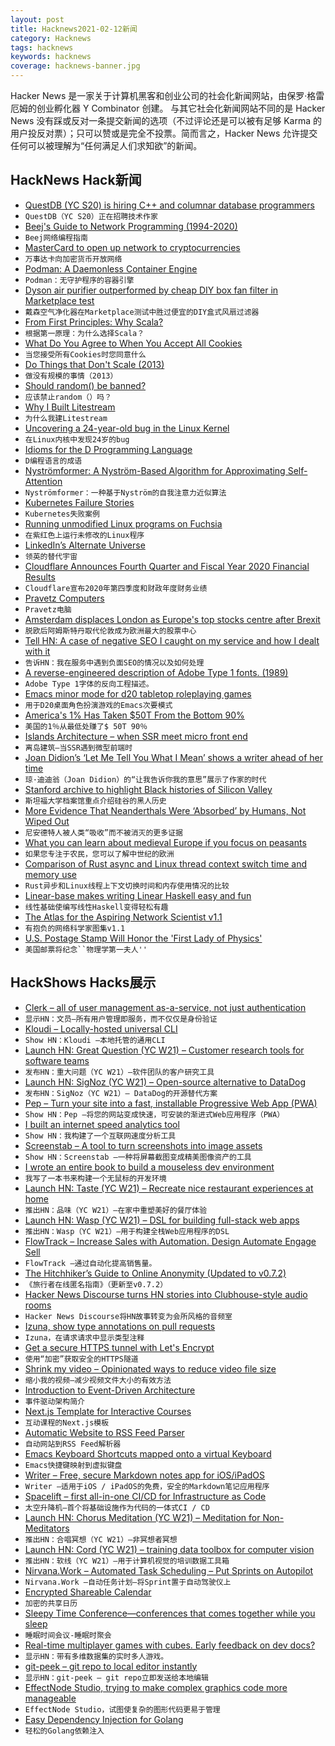 ```yaml
---
layout: post
title: Hacknews2021-02-12新闻
category: Hacknews
tags: hacknews
keywords: hacknews
coverage: hacknews-banner.jpg
---
```


Hacker News 是一家关于计算机黑客和创业公司的社会化新闻网站，由保罗·格雷厄姆的创业孵化器 Y Combinator 创建。
与其它社会化新闻网站不同的是 Hacker News 没有踩或反对一条提交新闻的选项（不过评论还是可以被有足够 Karma 的用户投反对票）；只可以赞或是完全不投票。简而言之，Hacker News 允许提交任何可以被理解为“任何满足人们求知欲”的新闻。

## HackNews Hack新闻


- [QuestDB (YC S20) is hiring C++ and columnar database programmers](https://questdb.io/careers/)
- `QuestDB（YC S20）正在招聘技术作家`
- [Beej's Guide to Network Programming (1994-2020)](https://beej.us/guide/bgnet/html/)
- `Beej网络编程指南`
- [MasterCard to open up network to cryptocurrencies](https://www.reuters.com/article/us-crypto-currency-mastercard/mastercard-to-open-up-network-to-select-cryptocurrencies-idUSKBN2AA2WF)
- `万事达卡向加密货币开放网络`
- [Podman: A Daemonless Container Engine](https://podman.io/)
- `Podman：无守护程序的容器引擎`
- [Dyson air purifier outperformed by cheap DIY box fan filter in Marketplace test](https://www.cbc.ca/1.5900782)
- `戴森空气净化器在Marketplace测试中胜过便宜的DIY盒式风扇过滤器`
- [From First Principles: Why Scala?](https://www.lihaoyi.com/post/FromFirstPrinciplesWhyScala.html)
- `根据第一原理：为什么选择Scala？`
- [What Do You Agree to When You Accept All Cookies](http://www.conradakunga.com/blog/what-do-you-actually-agree-to-when-you-accept-all-cookies/)
- `当您接受所有Cookies时您同意什么`
- [Do Things that Don't Scale (2013)](http://www.paulgraham.com/ds.html)
- `做没有规模的事情（2013）`
- [Should random() be banned?](https://r2c.dev/blog/2021/should-random-be-banned/)
- `应该禁止random（）吗？`
- [Why I Built Litestream](https://litestream.io/blog/why-i-built-litestream/)
- `为什么我建Litestream`
- [Uncovering a 24-year-old bug in the Linux Kernel](https://engineering.skroutz.gr/blog/uncovering-a-24-year-old-bug-in-the-linux-kernel/)
- `在Linux内核中发现24岁的bug`
- [Idioms for the D Programming Language](https://p0nce.github.io/d-idioms/)
- `D编程语言的成语`
- [Nyströmformer: A Nyström-Based Algorithm for Approximating Self-Attention](https://arxiv.org/abs/2102.03902)
- `Nyströmformer：一种基于Nyström的自我注意力近似算法`
- [Kubernetes Failure Stories](https://k8s.af)
- `Kubernetes失败案例`
- [Running unmodified Linux programs on Fuchsia](https://fuchsia-review.googlesource.com/c/fuchsia/+/485181)
- `在紫红色上运行未修改的Linux程序`
- [LinkedIn’s Alternate Universe](https://every.to/divinations/linkedins-alternate-universe-21780381)
- `领英的替代宇宙`
- [Cloudflare Announces Fourth Quarter and Fiscal Year 2020 Financial Results](https://cloudflare.net/news/news-details/2021/Cloudflare-Announces-Fourth-Quarter-and-Fiscal-Year-2020-Financial-Results/default.aspx)
- `Cloudflare宣布2020年第四季度和财政年度财务业绩`
- [Pravetz Computers](https://en.wikipedia.org/wiki/Pravetz_computers)
- `Pravetz电脑`
- [Amsterdam displaces London as Europe's top stocks centre after Brexit](https://www.reuters.com/article/us-britain-eu-markets/amsterdam-displaces-london-as-europes-top-stocks-centre-after-brexit-idUSKBN2AB0I8)
- `脱欧后阿姆斯特丹取代伦敦成为欧洲最大的股票中心`
- [Tell HN: A case of negative SEO I caught on my service and how I dealt with it](item?id=26105890)
- `告诉HN：我在服务中遇到负面SEO的情况以及如何处理`
- [A reverse-engineered description of Adobe Type 1 fonts. (1989)](https://minnie.tuhs.org/pipermail/tuhs/2021-February/023136.html)
- `Adobe Type 1字体的反向工程描述。 `
- [Emacs minor mode for d20 tabletop roleplaying games](https://spwhitton.name/tech/code/org-d20/)
- `用于D20桌面角色扮演游戏的Emacs次要模式`
- [America's 1% Has Taken $50T From the Bottom 90%](https://time.com/5888024/50-trillion-income-inequality-america/)
- `美国的1％从最低处赚了$ 50T 90％`
- [Islands Architecture – when SSR meet micro front end](https://jasonformat.com/islands-architecture/)
- `离岛建筑–当SSR遇到微型前端时`
- [Joan Didion’s ‘Let Me Tell You What I Mean’ shows a writer ahead of her time](https://www.washingtonpost.com/entertainment/books/joan-didion-let-me-tell-you-what-i-mean/2021/02/08/6659793c-6641-11eb-8468-21bc48f07fe5_story.html)
- `琼·迪迪翁（Joan Didion）的“让我告诉你我的意思”展示了作家的时代`
- [Stanford archive to highlight Black histories of Silicon Valley](https://news.stanford.edu/2021/02/11/archiving-black-histories-silicon-valley/)
- `斯坦福大学档案馆重点介绍硅谷的黑人历史`
- [More Evidence That Neanderthals Were ‘Absorbed’ by Humans, Not Wiped Out](https://gizmodo.com/more-evidence-that-neanderthals-were-absorbed-by-huma-1846173050)
- `尼安德特人被人类“吸收”而不被消灭的更多证据`
- [What you can learn about medieval Europe if you focus on peasants](https://www.laphamsquarterly.org/roundtable/those-who-work)
- `如果您专注于农民，您可以了解中世纪的欧洲`
- [Comparison of Rust async and Linux thread context switch time and memory use](https://github.com/jimblandy/context-switch)
- `Rust异步和Linux线程上下文切换时间和内存使用情况的比较`
- [Linear-base makes writing Linear Haskell easy and fun](https://www.tweag.io/blog/2021-02-10-linear-base/)
- `线性基础使编写线性Haskell变得轻松有趣`
- [The Atlas for the Aspiring Network Scientist v1.1](https://www.michelecoscia.com/?p=1924)
- `有抱负的网络科学家图集v1.1`
- [U.S. Postage Stamp Will Honor the 'First Lady of Physics'](https://www.smithsonianmag.com/smart-news/us-postage-stamp-will-honor-first-lady-physics-180976979/)
- `美国邮票将纪念``物理学第一夫人''`


## HackShows Hacks展示

- [ Clerk – all of user management as-a-service, not just authentication](https://clerk.dev/blog/all-of-user-management-not-just-authentication)
- `显示HN：文员–所有用户管理即服务，而不仅仅是身份验证`
- [ Kloudi – Locally-hosted universal CLI](https://kloudi.tech)
- `Show HN：Kloudi –本地托管的通用CLI`
- [Launch HN: Great Question (YC W21) – Customer research tools for software teams](item?id=26079141)
- `发布HN：重大问题（YC W21）–软件团队的客户研究工具`
- [Launch HN: SigNoz (YC W21) – Open-source alternative to DataDog](item?id=26079389)
- `发布HN：SigNoz（YC W21）– DataDog的开源替代方案`
- [ Pep – Turn your site into a fast, installable Progressive Web App (PWA)](https://pep.dev/?hn)
- `Show HN：Pep –将您的网站变成快速，可安装的渐进式Web应用程序（PWA）`
- [ I built an internet speed analytics tool](https://www.ronaldlangeveld.com/isp-logger)
- `Show HN：我构建了一个互联网速度分析工具`
- [ Screenstab – A tool to turn screenshots into image assets](https://www.screenstab.com/)
- `Show HN：Screenstab –一种将屏幕截图变成精美图像资产的工具`
- [ I wrote an entire book to build a mouseless dev environment](https://themouseless.dev/)
- `我写了一本书来构建一个无鼠标的开发环境`
- [Launch HN: Taste (YC W21) – Recreate nice restaurant experiences at home](https://www.gettaste.com)
- `推出HN：品味（YC W21）–在家中重塑美好的餐厅体验`
- [Launch HN: Wasp (YC W21) – DSL for building full-stack web apps](item?id=26091956)
- `推出HN：Wasp（YC W21）–用于构建全栈Web应用程序的DSL`
- [ FlowTrack – Increase Sales with Automation. Design Automate Engage Sell](https://flowtrack.co/)
- `FlowTrack –通过自动化提高销售量。`
- [ The Hitchhiker’s Guide to Online Anonymity (Updated to v0.7.2)](https://anonymousplanet.github.io/)
- `《旅行者在线匿名指南》（更新至v0.7.2）`
- [ Hacker News Discourse turns HN stories into Clubhouse-style audio rooms](item?id=26096634)
- `Hacker News Discourse将HN故事转变为会所风格的音频室`
- [ Izuna, show type annotations on pull requests](https://github.com/matsumonkie/izuna)
- `Izuna，在请求请求中显示类型注释`
- [ Get a secure HTTPS tunnel with Let's Encrypt](https://inlets.dev/blog/2021/02/11/secure-letsencrypt-tunnel.html)
- `使用“加密”获取安全的HTTPS隧道`
- [ Shrink my video – Opinionated ways to reduce video file size](https://acailly.github.io/shrink-my-video/)
- `缩小我的视频–减少视频文件大小的有效方法`
- [ Introduction to Event-Driven Architecture](https://medium.com/microservicegeeks/introduction-to-event-driven-architecture-e94ef442d824)
- `事件驱动架构简介`
- [ Next.js Template for Interactive Courses](https://github.com/scastiel/nextjs-course-template)
- `互动课程的Next.js模板`
- [ Automatic Website to RSS Feed Parser](https://github.com/damoeb/rss-proxy/)
- `自动网站到RSS Feed解析器`
- [ Emacs Keyboard Shortcuts mapped onto a virtual Keyboard](https://keycombiner.com/collections/emacs/)
- `Emacs快捷键映射到虚拟键盘`
- [ Writer – Free, secure Markdown notes app for iOS/iPadOS](https://apps.apple.com/app/writer-notes-lists-editor/id1539194160?ref=producthunt)
- `Writer –适用于iOS / iPadOS的免费，安全的Markdown笔记应用程序`
- [ Spacelift – first all-in-one CI/CD for Infrastructure as Code](item?id=26102609)
- `太空升降机–首个将基础设施作为代码的一体式CI / CD`
- [Launch HN: Chorus Meditation (YC W21) – Meditation for Non-Meditators](item?id=26103433)
- `推出HN：合唱冥想（YC W21）–非冥想者冥想`
- [Launch HN: Cord (YC W21) – training data toolbox for computer vision](item?id=26104104)
- `推出HN：软线（YC W21）–用于计算机视觉的培训数据工具箱`
- [ Nirvana.Work – Automated Task Scheduling – Put Sprints on Autopilot](https://nirvana.work)
- `Nirvana.Work –自动任务计划–将Sprint置于自动驾驶仪上`
- [ Encrypted Shareable Calendar](https://peergos.org/posts/calendar)
- `加密的共享日历`
- [ Sleepy Time Conference—conferences that comes together while you sleep](https://github.com/breck7/sleepytimeconference/blob/main/README.md)
- `睡眠时间会议-睡眠时聚会`
- [ Real-time multiplayer games with cubes. Early feedback on dev docs?](https://docs.particubes.com/)
- `显示HN：带有多维数据集的实时多人游戏。`
- [ git-peek – git repo to local editor instantly](https://github.com/jarred-sumner/git-peek)
- `显示HN：git-peek – git repo立即发送给本地编辑`
- [ EffectNode Studio, trying to make complex graphics code more manageable](https://github.com/wonglok/enstudio)
- `EffectNode Studio，试图使复杂的图形代码更易于管理`
- [ Easy Dependency Injection for Golang](https://github.com/jswidler/simplewire)
- `轻松的Golang依赖注入`

